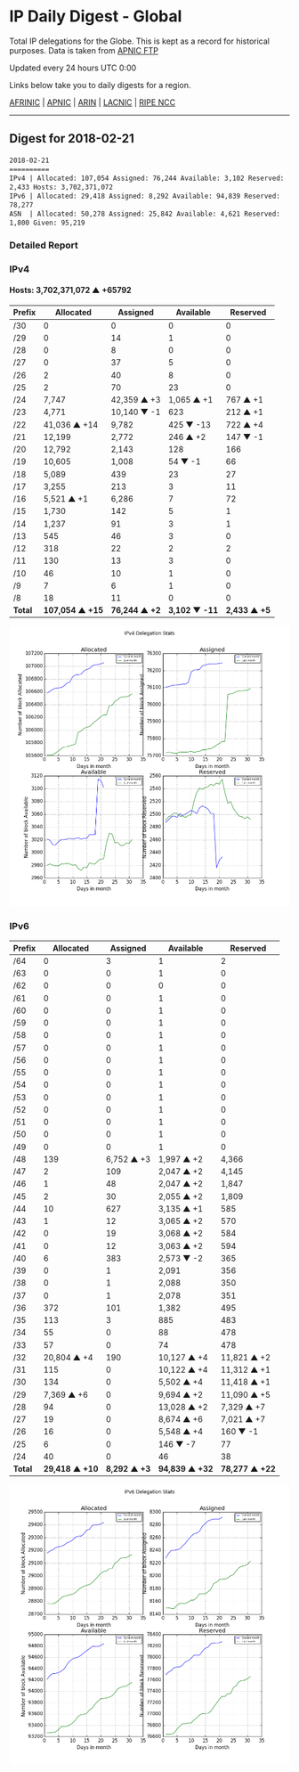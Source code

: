# IP Daily Digest - Global

Total IP delegations for the Globe. This is kept as a record for historical purposes. Data is taken from [APNIC FTP](https://ftp.apnic.net/)

Updated every 24 hours UTC 0:00

Links below take you to daily digests for a region.

[AFRINIC](./archives/AFRINIC/) | [APNIC](./archives/APNIC/) | [ARIN](./archives/ARIN/) | [LACNIC](./archives/LACNIC/) | [RIPE NCC](./archives/RIPE_NCC/)

---

## Digest for 2018-02-21
```
2018-02-21
==========
IPv4 | Allocated: 107,054 Assigned: 76,244 Available: 3,102 Reserved: 2,433 Hosts: 3,702,371,072
IPv6 | Allocated: 29,418 Assigned: 8,292 Available: 94,839 Reserved: 78,277
ASN  | Allocated: 50,278 Assigned: 25,842 Available: 4,621 Reserved: 1,800 Given: 95,219
```

### Detailed Report

### IPv4

#### Hosts: **3,702,371,072 ▲ +65792**

| Prefix | Allocated | Assigned | Available | Reserved |
| ----- | ----- | ----- | ----- | ----- |
| /30 | 0 | 0 | 0 | 0 |
| /29 | 0 | 14 | 1 | 0 |
| /28 | 0 | 8 | 0 | 0 |
| /27 | 0 | 37 | 5 | 0 |
| /26 | 2 | 40 | 8 | 0 |
| /25 | 2 | 70 | 23 | 0 |
| /24 | 7,747 | 42,359 ▲ +3 | 1,065 ▲ +1 | 767 ▲ +1 |
| /23 | 4,771 | 10,140 ▼ -1 | 623 | 212 ▲ +1 |
| /22 | 41,036 ▲ +14 | 9,782 | 425 ▼ -13 | 722 ▲ +4 |
| /21 | 12,199 | 2,772 | 246 ▲ +2 | 147 ▼ -1 |
| /20 | 12,792 | 2,143 | 128 | 166 |
| /19 | 10,605 | 1,008 | 54 ▼ -1 | 66 |
| /18 | 5,089 | 439 | 23 | 27 |
| /17 | 3,255 | 213 | 3 | 11 |
| /16 | 5,521 ▲ +1 | 6,286 | 7 | 72 |
| /15 | 1,730 | 142 | 5 | 1 |
| /14 | 1,237 | 91 | 3 | 1 |
| /13 | 545 | 46 | 3 | 0 |
| /12 | 318 | 22 | 2 | 2 |
| /11 | 130 | 13 | 3 | 0 |
| /10 | 46 | 10 | 1 | 0 |
| /9 | 7 | 6 | 1 | 0 |
| /8 | 18 | 11 | 0 | 0 |
| **Total** | **107,054 ▲ +15** | **76,244 ▲ +2** | **3,102 ▼ -11** | **2,433 ▲ +5** |

![ipv4-stats](ipv4-figure.png)

### IPv6

| Prefix | Allocated | Assigned | Available | Reserved |
| ----- | ----- | ----- | ----- | ----- |
| /64 | 0 | 3 | 1 | 2 |
| /63 | 0 | 0 | 1 | 0 |
| /62 | 0 | 0 | 0 | 0 |
| /61 | 0 | 0 | 1 | 0 |
| /60 | 0 | 0 | 1 | 0 |
| /59 | 0 | 0 | 1 | 0 |
| /58 | 0 | 0 | 1 | 0 |
| /57 | 0 | 0 | 1 | 0 |
| /56 | 0 | 0 | 1 | 0 |
| /55 | 0 | 0 | 1 | 0 |
| /54 | 0 | 0 | 1 | 0 |
| /53 | 0 | 0 | 1 | 0 |
| /52 | 0 | 0 | 1 | 0 |
| /51 | 0 | 0 | 1 | 0 |
| /50 | 0 | 0 | 1 | 0 |
| /49 | 0 | 0 | 1 | 0 |
| /48 | 139 | 6,752 ▲ +3 | 1,997 ▲ +2 | 4,366 |
| /47 | 2 | 109 | 2,047 ▲ +2 | 4,145 |
| /46 | 1 | 48 | 2,047 ▲ +2 | 1,847 |
| /45 | 2 | 30 | 2,055 ▲ +2 | 1,809 |
| /44 | 10 | 627 | 3,135 ▲ +1 | 585 |
| /43 | 1 | 12 | 3,065 ▲ +2 | 570 |
| /42 | 0 | 19 | 3,068 ▲ +2 | 584 |
| /41 | 0 | 12 | 3,063 ▲ +2 | 594 |
| /40 | 6 | 383 | 2,573 ▼ -2 | 365 |
| /39 | 0 | 1 | 2,091 | 356 |
| /38 | 0 | 1 | 2,088 | 350 |
| /37 | 0 | 1 | 2,078 | 351 |
| /36 | 372 | 101 | 1,382 | 495 |
| /35 | 113 | 3 | 885 | 483 |
| /34 | 55 | 0 | 88 | 478 |
| /33 | 57 | 0 | 74 | 478 |
| /32 | 20,804 ▲ +4 | 190 | 10,127 ▲ +4 | 11,821 ▲ +2 |
| /31 | 115 | 0 | 10,122 ▲ +4 | 11,312 ▲ +1 |
| /30 | 134 | 0 | 5,502 ▲ +4 | 11,418 ▲ +1 |
| /29 | 7,369 ▲ +6 | 0 | 9,694 ▲ +2 | 11,090 ▲ +5 |
| /28 | 94 | 0 | 13,028 ▲ +2 | 7,329 ▲ +7 |
| /27 | 19 | 0 | 8,674 ▲ +6 | 7,021 ▲ +7 |
| /26 | 16 | 0 | 5,548 ▲ +4 | 160 ▼ -1 |
| /25 | 6 | 0 | 146 ▼ -7 | 77 |
| /24 | 40 | 0 | 46 | 38 |
| **Total** | **29,418 ▲ +10** | **8,292 ▲ +3** | **94,839 ▲ +32** | **78,277 ▲ +22** |

![ipv6-stats](ipv6-figure.png)